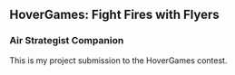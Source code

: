 ## HoverGames: Fight Fires with Flyers

### Air Strategist Companion

This is my project submission to the HoverGames contest.
